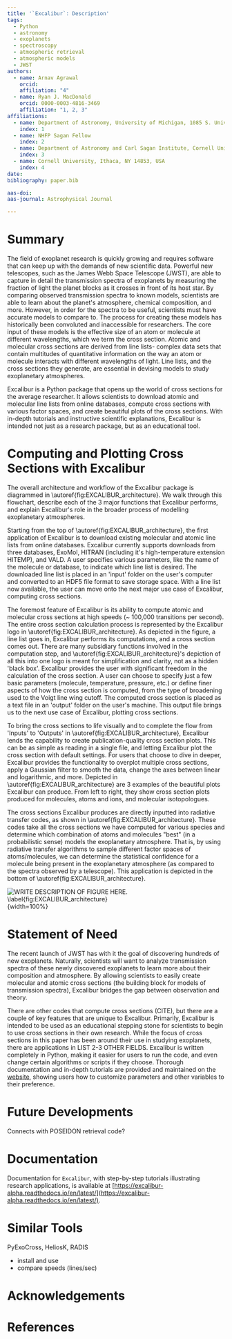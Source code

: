 ```yaml
---
title: '`Excalibur`: Description'
tags:
  - Python
  - astronomy
  - exoplanets
  - spectroscopy
  - atmospheric retrieval
  - atmospheric models
  - JWST
authors:
  - name: Arnav Agrawal
    orcid:
    affiliation: "4"
  - name: Ryan J. MacDonald
    orcid: 0000-0003-4816-3469
    affiliation: "1, 2, 3"
affiliations:
  - name: Department of Astronomy, University of Michigan, 1085 S. University Ave., Ann Arbor, MI 48109, USA
    index: 1
  - name: NHFP Sagan Fellow
    index: 2
  - name: Department of Astronomy and Carl Sagan Institute, Cornell University, 122 Sciences Drive, Ithaca, NY 14853, USA
    index: 3
  - name: Cornell University, Ithaca, NY 14853, USA
    index: 4
date:
bibliography: paper.bib

aas-doi: 
aas-journal: Astrophysical Journal

--- 
```


# Summary

The field of exoplanet research is quickly growing and requires software that can keep up with the demands of new scientific data. Powerful new telescopes, such as the James Webb Space Telescope (JWST), are able to capture in detail the transmission spectra of exoplanets by measuring the fraction of light the planet blocks as it crosses in front of its host star. By comparing observed transmission spectra to known models, scientists are able to learn about the planet's atmosphere, chemical composition, and more.  However, in order for the spectra to be useful, scientists must have accurate models to compare to. The process for creating these models has historically been convoluted and inaccessible for researchers. The core input of these models is the effective size of an atom or molecule at different wavelengths, which we term the cross section. Atomic and molecular cross sections are derived from line lists- complex data sets that contain multitudes of quantitative information on the way an atom or molecule interacts with different wavelengths of light. Line lists, and the cross sections they generate, are essential in devising models to study exoplanetary atmospheres. 

Excalibur is a Python package that opens up the world of cross sections for the average researcher. It allows scientists to download atomic and molecular line lists from online databases, compute cross sections with various factor spaces, and create beautiful plots of the cross sections. With in-depth tutorials and instructive scientific explanations, Excalibur is intended not just as a research package, but as an educational tool. 

# Computing and Plotting Cross Sections with Excalibur
 The overall architecture and workflow of the Excalibur package is diagrammed in \autoref{fig:EXCALIBUR_architecture}. We walk through this flowchart, describe each of the 3 major functions that Excalibur performs, and explain Excalibur's role in the broader process of modelling
 exoplanetary atmospheres.

Starting from the top of \autoref{fig:EXCALIBUR_architecture}, the first application of Excalibur is to download existing molecular and atomic line lists from online databases. Excalibur currently supports downloads from three databases, ExoMol, HITRAN (including it's high-temperature extension HITEMP), and VALD. A user specifies various parameters, like the name of the molecule or database, to indicate which line list is desired. The downloaded line list is placed in an 'input' folder on the user's computer and converted to an HDF5 file format to save storage space. With a line list now available, the user can move onto the next major use case of Excalibur, computing cross sections.

The foremost feature of Excalibur is its ability to compute atomic and molecular cross sections at high speeds (~ 100,000 transitions per second). The entire cross section calculation process is represented by the Excalibur logo in \autoref{fig:EXCALIBUR_architecture}. As depicted in the figure, a line list goes in, Excalibur performs its computations, and a cross section comes out. There are many subsidiary functions involved in the computation step, and \autoref{fig:EXCALIBUR_architecture}'s depiction of all this into one logo is meant for simplification and clarity, not as a hidden 'black box'. Excalibur provides the user with significant freedom in the calculation of the cross section. A user can choose to specify just a few basic parameters (molecule, temperature, pressure, etc.) or define finer aspects of how the cross section is computed, from the type of broadening used to the Voigt line wing cutoff. The computed cross section is placed as a text file in an 'output' folder on the user's machine. This output file brings us to the next use case of Excalibur, plotting cross sections.

To bring the cross sections to life visually and to complete the flow from 'Inputs' to 'Outputs' in \autoref{fig:EXCALIBUR_architecture}, Excalibur lends the capability to create publication-quality cross section plots. This can be as simple as reading in a single file, and letting Excalibur plot the cross section with default settings. For users that choose to dive in deeper, Excalibur provides the functionality to overplot multiple cross sections, apply a Gaussian filter to smooth the data, change the axes between linear and logarithmic, and more. Depicted in \autoref{fig:EXCALIBUR_architecture} are 3 examples of the beautiful plots Excalibur can produce. From left to right, they show cross section plots produced for molecules, atoms and ions, and molecular isotopologues.

The cross sections Excalibur produces are directly inputted into radiative transfer codes, as shown in \autoref{fig:EXCALIBUR_architecture}. These codes take all the cross sections we have computed for various species and determine which combination of atoms and molecules "best" (in a probabilistic sense) models the exoplanetary atmosphere. That is, by using radiative transfer algorithms to sample different factor spaces of atoms/molecules, we can determine the statistical confidence for a molecule being present in the exoplanetary atmosphere (as compared to the spectra observed by a telescope). This application is depicted in the bottom of \autoref{fig:EXCALIBUR_architecture}.

![WRITE DESCRIPTION OF FIGURE HERE. \label{fig:EXCALIBUR_architecture}](figures/EXCALIBUR_JOSS_Figure.png){width=100%}

# Statement of Need
The recent launch of JWST has with it the goal of discovering hundreds of new exoplanets. Naturally, scientists will want to analyze transmission spectra of these newly discovered exoplanets to learn more about their composition and atmosphere. By allowing scientists to easily create molecular and atomic cross sections (the building block for models of transmission spectra), Excalibur bridges the gap between observation and theory.

There are other codes that compute cross sections (CITE), but there are a couple of key features that are unique to Excalibur. Primarily, Excalibur is intended to be used as an educational stepping stone for scientists to begin to use cross sections in their own research. While the focus of cross sections in this paper has been around their use in studying exoplanets, there are applications in LIST 2-3 OTHER FIELDS. Excalibur is written completely in Python, making it easier for users to run the code, and even change certain algorithms or scripts if they choose. Thorough documentation and in-depth tutorials are provided and maintained on the [website](https://excalibur-alpha.readthedocs.io/en/latest/), showing users how to customize parameters and other variables to their preference.

# Future Developments

Connects with POSEIDON retrieval code?

# Documentation

Documentation for `Excalibur`, with step-by-step tutorials illustrating research applications, is available at [https://excalibur-alpha.readthedocs.io/en/latest/](https://excalibur-alpha.readthedocs.io/en/latest/). 

# Similar Tools

PyExoCross, HeliosK, RADIS
- install and use
- compare speeds (lines/sec)

# Acknowledgements

# References